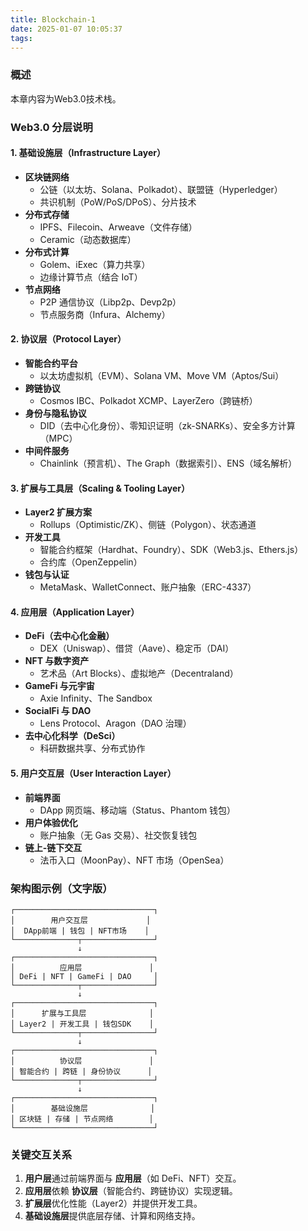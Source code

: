 ```yaml
---
title: Blockchain-1
date: 2025-01-07 10:05:37
tags:
---
```

### 概述
本章内容为Web3.0技术栈。

### **Web3.0 分层说明**

#### **1. 基础设施层（Infrastructure Layer）**
- **区块链网络**  
  - 公链（以太坊、Solana、Polkadot）、联盟链（Hyperledger）  
  - 共识机制（PoW/PoS/DPoS）、分片技术  
- **分布式存储**  
  - IPFS、Filecoin、Arweave（文件存储）  
  - Ceramic（动态数据库）  
- **分布式计算**  
  - Golem、iExec（算力共享）  
  - 边缘计算节点（结合 IoT）  
- **节点网络**  
  - P2P 通信协议（Libp2p、Devp2p）  
  - 节点服务商（Infura、Alchemy）  


#### **2. 协议层（Protocol Layer）**
- **智能合约平台**  
  - 以太坊虚拟机（EVM）、Solana VM、Move VM（Aptos/Sui）  
- **跨链协议**  
  - Cosmos IBC、Polkadot XCMP、LayerZero（跨链桥）  
- **身份与隐私协议**  
  - DID（去中心化身份）、零知识证明（zk-SNARKs）、安全多方计算（MPC）  
- **中间件服务**  
  - Chainlink（预言机）、The Graph（数据索引）、ENS（域名解析）  


#### **3. 扩展与工具层（Scaling & Tooling Layer）**
- **Layer2 扩展方案**  
  - Rollups（Optimistic/ZK）、侧链（Polygon）、状态通道  
- **开发工具**  
  - 智能合约框架（Hardhat、Foundry）、SDK（Web3.js、Ethers.js）  
  - 合约库（OpenZeppelin）  
- **钱包与认证**  
  - MetaMask、WalletConnect、账户抽象（ERC-4337）  


#### **4. 应用层（Application Layer）**
- **DeFi（去中心化金融）**  
  - DEX（Uniswap）、借贷（Aave）、稳定币（DAI）  
- **NFT 与数字资产**  
  - 艺术品（Art Blocks）、虚拟地产（Decentraland）  
- **GameFi 与元宇宙**  
  - Axie Infinity、The Sandbox  
- **SocialFi 与 DAO**  
  - Lens Protocol、Aragon（DAO 治理）  
- **去中心化科学（DeSci）**  
  - 科研数据共享、分布式协作  


#### **5. 用户交互层（User Interaction Layer）**
- **前端界面**  
  - DApp 网页端、移动端（Status、Phantom 钱包）  
- **用户体验优化**  
  - 账户抽象（无 Gas 交易）、社交恢复钱包  
- **链上-链下交互**  
  - 法币入口（MoonPay）、NFT 市场（OpenSea）  


### **架构图示例（文字版）**
```
┌───────────────────────────────┐  
│        用户交互层             │  
│  DApp前端 | 钱包 | NFT市场    │  
└──────────────┬────────────────┘  
               ↓  
┌───────────────────────────────┐  
│          应用层               │  
│ DeFi | NFT | GameFi | DAO     │  
└──────────────┬────────────────┘  
               ↓  
┌───────────────────────────────┐  
│      扩展与工具层              │  
│ Layer2 | 开发工具 | 钱包SDK    │  
└──────────────┬────────────────┘  
               ↓  
┌───────────────────────────────┐  
│          协议层               │  
│ 智能合约 | 跨链 | 身份协议      │  
└──────────────┬────────────────┘  
               ↓  
┌───────────────────────────────┐  
│        基础设施层              │  
│ 区块链 | 存储 | 节点网络        │  
└───────────────────────────────┘  
```

### **关键交互关系**
1. **用户层**通过前端界面与 **应用层**（如 DeFi、NFT）交互。  
2. **应用层**依赖 **协议层**（智能合约、跨链协议）实现逻辑。  
3. **扩展层**优化性能（Layer2）并提供开发工具。  
4. **基础设施层**提供底层存储、计算和网络支持。  
